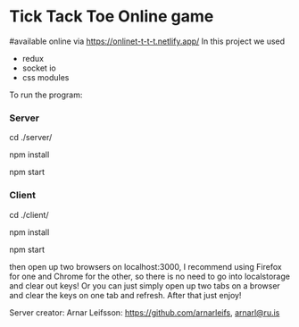 # Tick Tack Toe Online game
#available online via https://onlinet-t-t-t.netlify.app/
In this project we used
- redux
- socket io
- css modules

To run the program:


### Server

  cd ./server/
  
  npm install
  
  npm start

### Client

  cd ./client/
  
  npm install
  
  npm start
	
then open up two browsers on localhost:3000, 
I recommend using Firefox for one and Chrome for the other, so there is no need to go into localstorage and clear out keys!
Or you can just simply open up two tabs on a browser and clear the keys on one tab and refresh.
After that just enjoy!

Server creator:
Arnar Leifsson: https://github.com/arnarleifs, arnarl@ru.is
